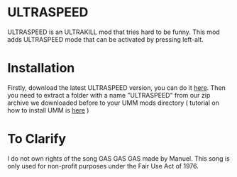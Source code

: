 # ULTRASPEED
ULTRASPEED is an ULTRAKILL mod that tries hard to be funny. This mod adds ULTRASPEED mode that can be activated by pressing left-alt.

# Installation
Firstly, download the latest ULTRASPEED version, you can do it [here](https://github.com/jroprohehe/ULTRASPEEDmod/releases/latest). 
Then you need to extract a folder with a name "ULTRASPEED" from our zip archive we downloaded before to your UMM mods directory ( tutorial on how to install UMM is [here](https://youtu.be/h61ZGZp7A44) )

# To Clarify
I do not own rights of the song GAS GAS GAS made by Manuel. This song is only used for non-profit purposes under the Fair Use Act of 1976.
